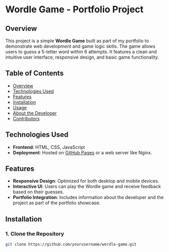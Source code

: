 # Wordle Game - Portfolio Project

## Overview

This project is a simple **Wordle Game** built as part of my portfolio to demonstrate web development and game logic skills. The game allows users to guess a 5-letter word within 6 attempts. It features a clean and intuitive user interface, responsive design, and basic game functionality.

## Table of Contents
- [Overview](#overview)
- [Technologies Used](#technologies-used)
- [Features](#features)
- [Installation](#installation)
- [Usage](#usage)
- [About the Developer](#about-the-developer)
- [Contributors](#contributors)

## Technologies Used
- **Frontend**: HTML, CSS, JavaScript
- **Deployment**: Hosted on [GitHub Pages](https://smaeel12.github.io/) or a web server like Nginx.

## Features
- **Responsive Design**: Optimized for both desktop and mobile devices.
- **Interactive UI**: Users can play the Wordle game and receive feedback based on their guesses.
- **Portfolio Integration**: Includes information about the developer and the project as part of the portfolio showcase.

## Installation

### 1. Clone the Repository
```bash
git clone https://github.com/yourusername/wordle-game.git

